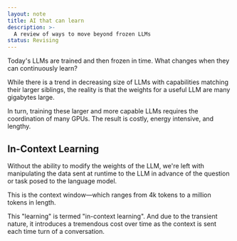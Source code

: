 ```yaml
---
layout: note
title: AI that can learn
description: >-
  A review of ways to move beyond frozen LLMs
status: Revising
---
```


Today's LLMs are trained and then frozen in time. What changes when they can continuously learn?

While there is a trend in decreasing size of LLMs with capabilities matching their larger siblings,
the reality is that the weights for a useful LLM are many gigabytes large.

In turn, training these larger and more capable LLMs requires the coordination of many GPUs.
The result is costly, energy intensive, and lengthy.

## In-Context Learning

Without the ability to modify the weights of the LLM, we're left with manipulating the data sent
at runtime to the LLM in advance of the question or task posed to the language model.

This is the context window—which ranges from 4k tokens to a million tokens in length.

This "learning" is termed "in-context learning".
And due to the transient nature, it introduces a tremendous cost
over time as the context is sent each time turn of a conversation.

